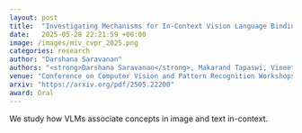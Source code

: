 ```yaml
---
layout: post
title:  "Investigating Mechanisms for In-Context Vision Language Binding"
date:   2025-05-28 22:21:59 +00:00
image: /images/miv_cvpr_2025.png
categories: research
author: "Darshana Saravanan"
authors: "<strong>Darshana Saravanan</strong>, Makarand Tapaswi, Vineet Gandhi"
venue: "Conference on Computer Vision and Pattern Recognition Workshops (CVPRW), MIV"
arxiv: "https://arxiv.org/pdf/2505.22200"
award: Oral
---
```


We study how VLMs associate concepts in image and text in-context. 